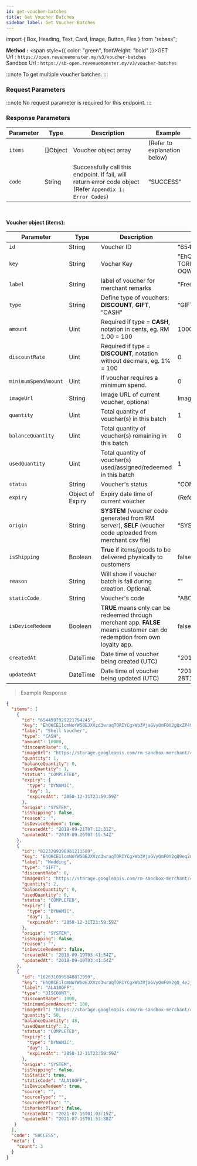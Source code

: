 ```yaml
---
id: get-voucher-batches
title: Get Voucher Batches
sidebar_label: Get Voucher Batches
---
```


import { Box, Heading, Text, Card, Image, Button, Flex } from "rebass";

**Method :** <span style={{ color: "green", fontWeight: "bold" }}>GET</span><br/>
Url : `https://open.revenuemonster.my/v3/voucher-batches`<br/>
Sandbox Url : `https://sb-open.revenuemonster.my/v3/voucher-batches`

:::note
To get multiple voucher batches.
:::

### Request Parameters

:::note
No request parameter is required for this endpoint.
:::

### Response Parameters

| Parameter | Type     | Description                                                                                               | Example                      |
| --------- | -------- | --------------------------------------------------------------------------------------------------------- | ---------------------------- |
| `items`   | []Object | Voucher object array                                                                                      | (Refer to explanation below) |
| `code`    | String   | Successfully call this endpoint. If fail, will return error code object (Refer `Appendix 1: Error Codes`) | "SUCCESS"                    |

<br/>

<strong>Voucher object (items):</strong>

| Parameter         | Type             | Description                                                                                                                | Example                                                                  |
| ----------------- | ---------------- | -------------------------------------------------------------------------------------------------------------------------- | ------------------------------------------------------------------------ |
| `id`              | String           | Voucher ID                                                                                                                 | “6544507929221794245"                                                    |
| `key`             | String           | Vocher Key                                                                                                                 | "EhQKCE1lcmNoYW50EJXVzd3wraq<br/>TORIVCgdWb3VjaGVyGgp<br/>OQWtsRWZiVmRW" |
| `label`           | String           | label of voucher for merchant remarks                                                                                      | "Free Breakfast”                                                         |
| `type`            | String           | Define type of vouchers: **DISCOUNT**, **GIFT**, “CASH"                                                                    | “GIFT"                                                                   |
| `amount`          | Uint             | Required if type = **CASH**, notation in cents, eg. RM 1.00 = 100                                                          | 10000                                                                    |
| `discountRate`    | Uint             | Required if type = **DISCOUNT**, notation without decimals, eg. 1% = 100                                                   | 0                                                                        |
|`minimumSpendAmount`| Uint            | If voucher requires a minimum spend.                                                 | 0                                                                        |
| `imageUrl`        | String           | Image URL of current voucher, optional                                                                                     | Image Url link (refer to below code)                                     |  |
| `quantity`        | Uint             | Total quantity of voucher(s) in this batch                                                                                 | 1                                                                        |
| `balanceQuantity` | Uint             | Total quantity of voucher(s) remaining in this batch                                                                       | 0                                                                        |
| `usedQuantity`    | Uint             | Total quantity of voucher(s) used/assigned/redeemed in this batch                                                          | 1                                                                        |
| `status`          | String           | Voucher's status                                                          | "COMPLETED"                                                                        |
| `expiry`          | Object of Expiry | Expiry date time of current voucher                                                                                        | (Refer below)                                                            |
| `origin`          | String           | **SYSTEM** (voucher code generated from RM server), **SELF** (voucher code uploaded from merchant csv file)                | “SYSTEM”                                                                 |
| `isShipping`      | Boolean          | **True** if items/goods to be delivered physically to customers                                                            | false                                                                    |
| `reason`          | String           | Will show if voucher batch is fail during creation. Optional.                                                              | ”"                                                                       |
| `staticCode`      | String           | Voucher's code | "ABC123"                                                                       |
| `isDeviceRedeem`  | Boolean          | **TRUE** means only can be redeemed through merchant app. **FALSE** means customer can do redemption from own loyalty app. | false                                                                    |
| `createdAt`       | DateTime         | Date time of voucher being created (UTC)                                                                                   | "2018-06-21T11:08:00Z"                                                   |
| `updatedAt`       | DateTime         | Date time of voucher being updated (UTC)                                                                                   | "2018-09-28T17:19:44.686549977Z"                                         |

> Example Response

```json
{
  "items": [
    {
      "id": "6544507929221794245",
      "key": "EhQKCE1lcmNoYW50EJXVzd3wraqTORIYCgxWb3VjaGVyQmF0Y2gQxZP495jpsOla",
      "label": "Shell Voucher",
      "type": "CASH",
      "amount": 10000,
      "discountRate": 0,
      "imageUrl": "https://storage.googleapis.com/rm-sandbox-merchant/4118165203679668885/gallery/1d2721426e06da4b2b459446135da29e.jpeg",
      "quantity": 1,
      "balanceQuantity": 0,
      "usedQuantity": 1,
      "status": "COMPLETED",
      "expiry": {
        "type": "DYNAMIC",
        "day": 1,
        "expiredAt": "2050-12-31T23:59:59Z"
      },
      "origin": "SYSTEM",
      "isShipping": false,
      "reason": "",
      "isDeviceRedeem": true,
      "createdAt": "2018-09-21T07:12:31Z",
      "updatedAt": "2018-09-26T07:15:54Z"
    },
    {
      "id": "8223209398981211509",
      "key": "EhQKCE1lcmNoYW50EJXVzd3wraqTORIYCgxWb3VjaGVyQmF0Y2gQ9eq2n5SsrY9y",
      "label": "Wedding",
      "type": "GIFT",
      "discountRate": 0,
      "imageUrl": "https://storage.googleapis.com/rm-sandbox-merchant/4118165203679668885/gallery/1d2721426e06da4b2b459446135da29e.jpeg",
      "quantity": 2,
      "balanceQuantity": 0,
      "usedQuantity": 0,
      "status": "COMPLETED",
      "expiry": {
        "type": "DYNAMIC",
        "day": 1,
        "expiredAt": "2050-12-31T23:59:59Z"
      },
      "origin": "SYSTEM",
      "isShipping": false,
      "reason": "",
      "isDeviceRedeem": false,
      "createdAt": "2018-09-19T03:41:54Z",
      "updatedAt": "2018-09-19T03:41:54Z"
    },
    {
      "id": "1626310995848872959",
      "key": "EhQKCE1lcmNoYW50EJXVzd3wraqTORIYCgxWb3VjaGVyQmF0Y2gQ_4eJj7-n9MgW",
      "label": "ALA10OFF",
      "type": "DISCOUNT",
      "discountRate": 1000,
      "minimumSpendAmount": 100,
      "imageUrl": "https://storage.googleapis.com/rm-sandbox-merchant/4118165203679668885/gallery/f03508e50866abd615fc65c63857858f.jpeg",
      "quantity": 50,
      "balanceQuantity": 48,
      "usedQuantity": 2,
      "status": "COMPLETED",
      "expiry": {
        "type": "DYNAMIC",
        "day": 1,
        "expiredAt": "2050-12-31T23:59:59Z"
      },
      "origin": "SYSTEM",
      "isShipping": false,
      "isStatic": true,
      "staticCode": "ALA10OFF",
      "isDeviceRedeem": true,
      "source": "",
      "sourceType": "",
      "sourcePrefix": "",
      "isMarketPlace": false,
      "createdAt": "2021-07-15T01:03:15Z",
      "updatedAt": "2021-07-15T01:53:38Z"
   }
  ],
  "code": "SUCCESS",
  "meta": {
    "count": 3
  }
}
```
